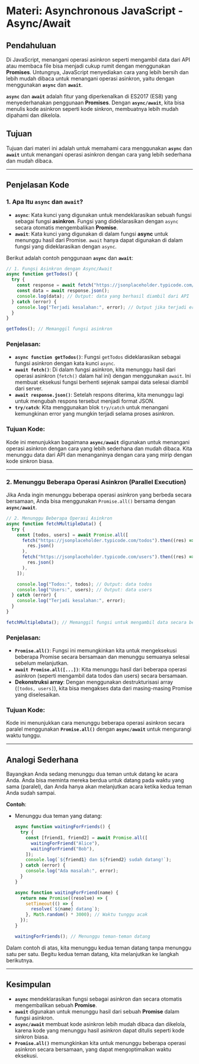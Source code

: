 # **Materi: Asynchronous JavaScript - Async/Await**

## **Pendahuluan**

Di JavaScript, menangani operasi asinkron seperti mengambil data dari API atau membaca file bisa menjadi cukup rumit dengan menggunakan **Promises**. Untungnya, JavaScript menyediakan cara yang lebih bersih dan lebih mudah dibaca untuk menangani operasi asinkron, yaitu dengan menggunakan **`async`** dan **`await`**.

**`async`** dan **`await`** adalah fitur yang diperkenalkan di ES2017 (ES8) yang menyederhanakan penggunaan **Promises**. Dengan **`async/await`**, kita bisa menulis kode asinkron seperti kode sinkron, membuatnya lebih mudah dipahami dan dikelola.

## **Tujuan**

Tujuan dari materi ini adalah untuk memahami cara menggunakan **`async`** dan **`await`** untuk menangani operasi asinkron dengan cara yang lebih sederhana dan mudah dibaca.

---

## **Penjelasan Kode**

### **1. Apa Itu `async` dan `await`?**

- **`async`**: Kata kunci yang digunakan untuk mendeklarasikan sebuah fungsi sebagai fungsi **asinkron**. Fungsi yang dideklarasikan dengan `async` secara otomatis mengembalikan **Promise**.
- **`await`**: Kata kunci yang digunakan di dalam fungsi **async** untuk menunggu hasil dari Promise. `await` hanya dapat digunakan di dalam fungsi yang dideklarasikan dengan `async`.

Berikut adalah contoh penggunaan **`async`** dan **`await`**:

```javascript
// 1. Fungsi Asinkron dengan Async/Await
async function getTodos() {
  try {
    const response = await fetch("https://jsonplaceholder.typicode.com/todos");
    const data = await response.json();
    console.log(data); // Output: data yang berhasil diambil dari API
  } catch (error) {
    console.log("Terjadi kesalahan:", error); // Output jika terjadi error
  }
}

getTodos(); // Memanggil fungsi asinkron
```

### Penjelasan:

- **`async function getTodos()`**: Fungsi `getTodos` dideklarasikan sebagai fungsi asinkron dengan kata kunci `async`.
- **`await fetch()`**: Di dalam fungsi asinkron, kita menunggu hasil dari operasi asinkron (`fetch()` dalam hal ini) dengan menggunakan `await`. Ini membuat eksekusi fungsi berhenti sejenak sampai data selesai diambil dari server.
- **`await response.json()`**: Setelah respons diterima, kita menunggu lagi untuk mengubah respons tersebut menjadi format JSON.
- **`try/catch`**: Kita menggunakan blok `try/catch` untuk menangani kemungkinan error yang mungkin terjadi selama proses asinkron.

### Tujuan Kode:

Kode ini menunjukkan bagaimana **`async/await`** digunakan untuk menangani operasi asinkron dengan cara yang lebih sederhana dan mudah dibaca. Kita menunggu data dari API dan menanganinya dengan cara yang mirip dengan kode sinkron biasa.

---

### **2. Menunggu Beberapa Operasi Asinkron (Parallel Execution)**

Jika Anda ingin menunggu beberapa operasi asinkron yang berbeda secara bersamaan, Anda bisa menggunakan `Promise.all()` bersama dengan **`async/await`**.

```javascript
// 2. Menunggu Beberapa Operasi Asinkron
async function fetchMultipleData() {
  try {
    const [todos, users] = await Promise.all([
      fetch("https://jsonplaceholder.typicode.com/todos").then((res) =>
        res.json()
      ),
      fetch("https://jsonplaceholder.typicode.com/users").then((res) =>
        res.json()
      ),
    ]);

    console.log("Todos:", todos); // Output: data todos
    console.log("Users:", users); // Output: data users
  } catch (error) {
    console.log("Terjadi kesalahan:", error);
  }
}

fetchMultipleData(); // Memanggil fungsi untuk mengambil data secara bersamaan
```

### Penjelasan:

- **`Promise.all()`**: Fungsi ini memungkinkan kita untuk mengeksekusi beberapa Promise secara bersamaan dan menunggu semuanya selesai sebelum melanjutkan.
- **`await Promise.all([...])`**: Kita menunggu hasil dari beberapa operasi asinkron (seperti mengambil data todos dan users) secara bersamaan.
- **Dekonstruksi array**: Dengan menggunakan destrukturisasi array (`[todos, users]`), kita bisa mengakses data dari masing-masing Promise yang diselesaikan.

### Tujuan Kode:

Kode ini menunjukkan cara menunggu beberapa operasi asinkron secara paralel menggunakan **`Promise.all()`** dengan **`async/await`** untuk mengurangi waktu tunggu.

---

## **Analogi Sederhana**

Bayangkan Anda sedang menunggu dua teman untuk datang ke acara Anda. Anda bisa meminta mereka berdua untuk datang pada waktu yang sama (paralel), dan Anda hanya akan melanjutkan acara ketika kedua teman Anda sudah sampai.

**Contoh**:

- Menunggu dua teman yang datang:

  ```javascript
  async function waitingForFriends() {
    try {
      const [friend1, friend2] = await Promise.all([
        waitingForFriend("Alice"),
        waitingForFriend("Bob"),
      ]);
      console.log(`${friend1} dan ${friend2} sudah datang!`);
    } catch (error) {
      console.log("Ada masalah:", error);
    }
  }

  async function waitingForFriend(name) {
    return new Promise((resolve) => {
      setTimeout(() => {
        resolve(`${name} datang`);
      }, Math.random() * 3000); // Waktu tunggu acak
    });
  }

  waitingForFriends(); // Menunggu teman-teman datang
  ```

Dalam contoh di atas, kita menunggu kedua teman datang tanpa menunggu satu per satu. Begitu kedua teman datang, kita melanjutkan ke langkah berikutnya.

---

## **Kesimpulan**

- **`async`** mendeklarasikan fungsi sebagai asinkron dan secara otomatis mengembalikan sebuah **Promise**.
- **`await`** digunakan untuk menunggu hasil dari sebuah **Promise** dalam fungsi asinkron.
- **`async/await`** membuat kode asinkron lebih mudah dibaca dan dikelola, karena kode yang menunggu hasil asinkron dapat ditulis seperti kode sinkron biasa.
- **`Promise.all()`** memungkinkan kita untuk menunggu beberapa operasi asinkron secara bersamaan, yang dapat mengoptimalkan waktu eksekusi.
